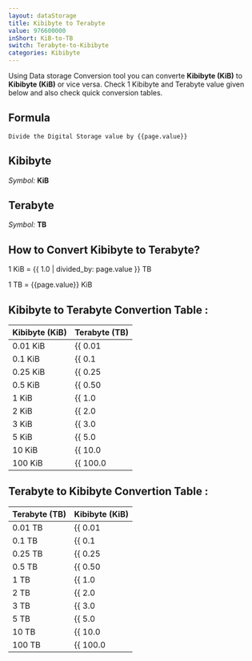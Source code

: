 ```yaml
---
layout: dataStorage
title: Kibibyte to Terabyte
value: 976600000
inShort: KiB-to-TB
switch: Terabyte-to-Kibibyte
categories: Kibibyte
---
```


Using Data storage Conversion tool you can converte **Kibibyte (KiB)** to **Kibibyte (KiB)** or vice versa. Check 1 Kibibyte and Terabyte value given below and also check quick conversion tables.

## Formula
`Divide the Digital Storage value by {{page.value}}`

## Kibibyte
*Symbol:* **KiB**

## Terabyte
*Symbol:* **TB**

## How to Convert Kibibyte to Terabyte?

1 KiB = {{ 1.0 | divided_by: page.value }} TB

1 TB = {{page.value}} KiB


## Kibibyte to Terabyte Convertion Table :

| Kibibyte (KiB) | Terabyte (TB) |
| ---- | ---- |
| 0.01 KiB | {{ 0.01 | divided_by: page.value }} TB |
| 0.1 KiB | {{ 0.1 | divided_by: page.value }} TB |
| 0.25 KiB | {{ 0.25 | divided_by: page.value }} TB |
| 0.5 KiB | {{ 0.50 | divided_by: page.value }} TB |
| 1 KiB | {{ 1.0 | divided_by: page.value }} TB |
| 2 KiB | {{ 2.0 | divided_by: page.value }} TB |
| 3 KiB | {{ 3.0 | divided_by: page.value }} TB |
| 5 KiB | {{ 5.0 | divided_by: page.value }} TB |
| 10 KiB | {{ 10.0 | divided_by: page.value }} TB |
| 100 KiB | {{ 100.0 | divided_by: page.value }} TB |

## Terabyte to Kibibyte Convertion Table :

| Terabyte (TB) | Kibibyte (KiB) |
| ---- | ---- |
| 0.01 TB | {{ 0.01 | times: page.value }} KiB |
| 0.1 TB | {{ 0.1 | times: page.value }} KiB |
| 0.25 TB | {{ 0.25 | times: page.value }} KiB |
| 0.5 TB | {{ 0.50 | times: page.value }} KiB |
| 1 TB | {{ 1.0 | times: page.value }} KiB |
| 2 TB | {{ 2.0 | times: page.value }} KiB |
| 3 TB | {{ 3.0 | times: page.value }} KiB |
| 5 TB | {{ 5.0 | times: page.value }} KiB |
| 10 TB | {{ 10.0 | times: page.value }} KiB |
| 100 TB | {{ 100.0 | times: page.value }} KiB |


<script>
document.getElementById('selectInput')[5].selected = true
document.getElementById('selectOutput')[16].selected = true
</script>
